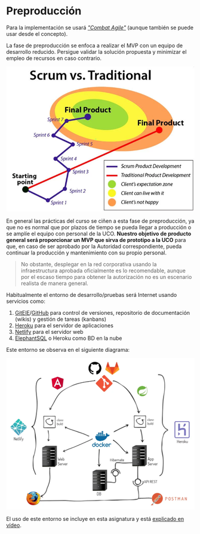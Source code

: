 # Preproducción

Para la implementación se usará [_"Combat Agile"_](/dgp/combat-agile/indice) (aunque también se puede usar desde el concepto).

La fase de preproducción se enfoca a realizar el MVP con un equipo de desarrollo reducido. Persigue validar la solución propuesta y minimizar el empleo de recursos en caso contrario.

![Scrum vs Tradicional](/imgs/scrum-vs-tradicional.webp)

En general las prácticas del curso se ciñen a esta fase de preproducción, ya que no es normal que por plazos de tiempo se pueda llegar a producción o se amplíe el equipo con personal de la UCO. **Nuestro objetivo de producto general será proporcionar un MVP que sirva de prototipo a la UCO** para que, en caso de ser aprobado por la Autoridad correspondiente, pueda continuar la producción y mantenimiento con su propio personal.

> No obstante, desplegar en la red corporativa usando la infraestructura aprobada oficialmente es lo recomendable, aunque por el escaso tiempo para obtener la autorización no es un escenario realista de manera general.

Habitualmente el entorno de desarrollo/pruebas será Internet usando servicios como:
1. [GitEIE](https://git.institutomilitar.com/)/[GitHub](https://github.com/) para control de versiones, repositorio de documentación (wikis) y gestión de tareas (kanbans)
1. [Heroku](https://www.heroku.com/) para el servidor de aplicaciones
1. [Netlify](https://docs.netlify.com/) para el servidor web
1. [ElephantSQL](https://www.elephantsql.com/) o Heroku como BD en la nube

Este entorno se observa en el siguiente diagrama:

![Arquitectura DevOps](/imgs/devops.webp)

El uso de este entorno se incluye en esta asignatura y está [explicado en vídeo](https://youtu.be/Qd9PhRKPhEs).
